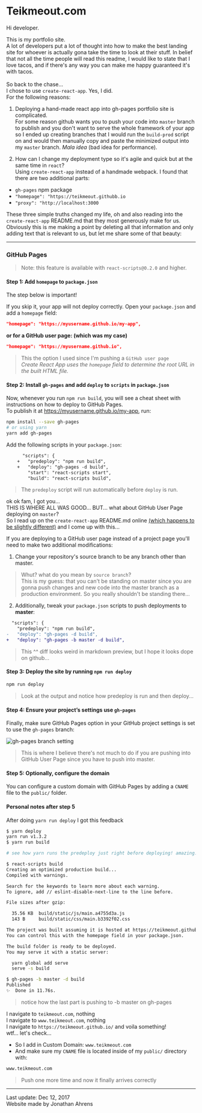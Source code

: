 # Teikmeout.com
Hi developer.

This is my portfolio site.  
A lot of developers put a lot of thought into how to make the best landing site for whoever is actually gona take the time to look at their stuff.
In belief that not all the time people will read this readme, I would like to state that I love tacos, and if there's any way you can make me happy guaranteed it's with tacos.<br/>
<br/>
So back to the chase...  
I chose to use `create-react-app`. Yes, I did.  
For the following reasons:  
1. Deploying a hand-made react app into gh-pages portfolio site is complicated.  
For some reason github wants you to push your code into `master` branch to publish and you don't want to serve the whole framework of your app so I ended up creating branches that I would run the `build-prod` script on and would then manually copy and paste the minimized output into my `master` branch. _Mala idea_ (bad idea for performance).  

2. How can I change my deployment type so it's agile and quick but at the same time in `react`?<br/>
Using `create-react-app` instead of a handmade webpack. I found that there are two additional parts:  
- `gh-pages` npm package
- `"homepage": "https://teikmeout.githubb.io`
- `"proxy": "http://localhost:3000`

These three simple truths changed my life, oh and also reading into the `create-react-app` README.md that they most generously make for us. Obviously this is me making a point by deleting all that information and only adding text that is relevant to us, but let me share some of that beauty:

---

### GitHub Pages

> Note: this feature is available with `react-scripts@0.2.0` and higher.

#### Step 1: Add `homepage` to `package.json`
The step below is important!

If you skip it, your app will not deploy correctly.
Open your `package.json` and add a `homepage` field:
```json
"homepage": "https://myusername.github.io/my-app",
```

**or for a GitHub user page: (which was my case)**
```json
"homepage": "https://myusername.github.io",
```
> This the option I used since I'm pushing a `GitHub user page`  
> _Create React App uses the `homepage` field to determine the root URL in the built HTML file._

#### Step 2: Install `gh-pages` and add `deploy` to `scripts` in `package.json`
Now, whenever you run `npm run build`, you will see a cheat sheet with instructions on how to deploy to GitHub Pages.<br/>
To publish it at https://myusername.github.io/my-app, run:
```sh
npm install --save gh-pages
# or using yarn
yarn add gh-pages
```

Add the following scripts in your `package.json`:
```diff
      "scripts": {
    +   "predeploy": "npm run build",
    +   "deploy": "gh-pages -d build",
        "start": "react-scripts start",
        "build": "react-scripts build",
```
> The `predeploy` script will run automatically before `deploy` is run.  

ok ok fam, I got you...<br/>
THIS IS WHERE ALL WAS GOOD... BUT... what about GitHub User Page deploying on `master`?<br/>
So I read up on the `create-react-app` README.md online [(which happens to be slightly different)](https://github.com/facebookincubator/create-react-app/blob/master/packages/react-scripts/template/README.md#github-pages) and I come up with this...<br/>

If you are deploying to a GitHub user page instead of a project page you'll need to make two additional modifications:

1. Change your repository's source branch to be any branch other than master.
> Whut? what do you mean by `source branch`?<br/>
> This is my guess: that you can't be standing on master since you are gonna push changes and new code into the master branch as a production environment. So you really shouldn't be standing there...

2. Additionally, tweak your `package.json` scripts to push deployments to **master**:<br/>

```diff
  "scripts": {
    "predeploy": "npm run build",
-   "deploy": "gh-pages -d build",
+   "deploy": "gh-pages -b master -d build",
```
> This ^^ diff looks weird in markdown preview, but I hope it looks dope on github...

#### Step 3: Deploy the site by running `npm run deploy`
```sh
npm run deploy
```
> Look at the output and notice how predeploy is run and then deploy...

#### Step 4: Ensure your project’s settings use `gh-pages`
Finally, make sure GitHub Pages option in your GitHub project settings is set to use the `gh-pages` branch:

![gh-pages branch setting](http://i.imgur.com/HUjEr9l.png)
> This is where I believe there's not much to do if you are pushing into GitHub User Page since you have to push into master.  

#### Step 5: Optionally, configure the domain
You can configure a custom domain with GitHub Pages by adding a `CNAME` file to the `public/` folder.


#### Personal notes after step 5
After doing `yarn run deploy` I got this feedback
```sh
$ yarn deploy
yarn run v1.3.2
$ yarn run build

# see how yarn runs the predeploy just right before deploying! amazing...

$ react-scripts build
Creating an optimized production build...
Compiled with warnings.

Search for the keywords to learn more about each warning.
To ignore, add // eslint-disable-next-line to the line before.

File sizes after gzip:

  35.56 KB  build/static/js/main.a4755d3a.js
  143 B     build/static/css/main.b3392f02.css

The project was built assuming it is hosted at https://teikmeout.github.io.
You can control this with the homepage field in your package.json.

The build folder is ready to be deployed.
You may serve it with a static server:

  yarn global add serve
  serve -s build

$ gh-pages -b master -d build
Published
✨  Done in 11.76s.
```
> notice how the last part is pushing to -b master on gh-pages


I navigate to `teikmeout.com`, nothing  
I navigate to `www.teikmeout.com`, nothing  
I navigate to `https://teikmeout.github.io/` and voila something!  
wtf... let's check...   

- So I add in Custom Domain:
`www.teikmeout.com`  
- And make sure my `CNAME` file is located inside of my `public/` directory with:  
```sh
www.teikmeout.com
```
> Push one more time and now it finally arrives correctly
---

Last update: Dec 12, 2017  
Website made by Jonathan Ahrens
